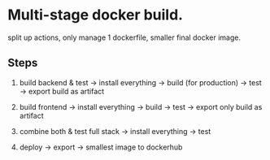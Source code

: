 # Multi-stage docker build.
split up actions, only manage 1 dockerfile, smaller final docker image.
## Steps
1. build backend & test
-> install everything
-> build (for production)
-> test
-> export build as artifact

1. build frontend
-> install everything
-> build
-> test
-> export only build as artifact

1. combine both & test full stack
-> install everything
-> test

1. deploy
-> export
-> smallest image to dockerhub

## 